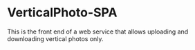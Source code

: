 # VerticalPhoto-SPA
This is the front end of a web service that allows uploading and downloading vertical photos only.

